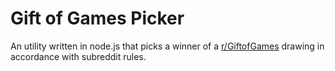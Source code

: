 # Gift of Games Picker

An utility written in node.js that picks a winner of a [r/GiftofGames](https://www.reddit.com/r/GiftofGames) drawing in accordance with subreddit rules.
